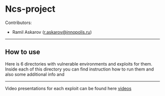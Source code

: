 # Ncs-project   

Contributors:  

* Ramil Askarov (r.askarov@innopolis.ru)
---
## How to use
Here is 6 directories with vulnerable environments and exploits for them. Inside each of this directory you can find instruction how to run them and also some additional info and   

----
Video presentations for each exploit can be found here [videos](./videos.zip)
